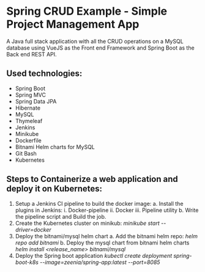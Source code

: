 # Spring CRUD Example - Simple Project Management App

A Java full stack application with all the CRUD operations on a MySQL database using VueJS as the Front end Framework and Spring Boot as the Back end REST API.


## Used technologies:
- Spring Boot
- Spring MVC
- Spring Data JPA
- Hibernate
- MySQL
- Thymeleaf
- Jenkins
- Minikube
- Dockerfile
- Bitnami Helm charts for MySQL
- Git Bash
- Kubernetes

## Steps to Containerize a web application and deploy it on Kubernetes:
1. Setup a Jenkins CI pipeline to build the docker image:
       a. Install the plugins in Jenkins:
           i. Docker-pipeline
           ii. Docker
           iii. Pipeline utility
       b. Write the pipeline script and Build the job.
2. Create the Kubernetes cluster on minikub:
       _minikube start --driver=docker_
3. Deploy the bitnami/mysql helm chart
       a. Add the bitnami helm repo:
           _helm repo add bitnami_
       b. Deploy the mysql chart from bitnami helm charts
           _helm install <release_name> bitnami/mysql_
4. Deploy the Spring boot application
       _kubectl create deployment spring-boot-k8s --image=zeenia/spring-app:latest --port=8085_
